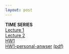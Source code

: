 ```yaml
---
layout: post
---
```

<body background="/images/background1.jpg"></body>
<b>TIME SERIES</b><br>
<a href="/Classes/time series/FTS-Lecture 1.pdf">Lecture 1</a><br>
<a href="/Classes/time series/FTS-Lecture 2.pdf">Lecture 2</a><br>
<a href="/Classes/time series/Financial Time Series - Homework 1.pdf">HW1</a><br>
<a href="/Classes/time series/HW1-personal anwser/">HW1-personal-anwser</a> 
<a href="/Classes/time series/HW1-personal anwser/pdf.html">(pdf)</a><br><br>


